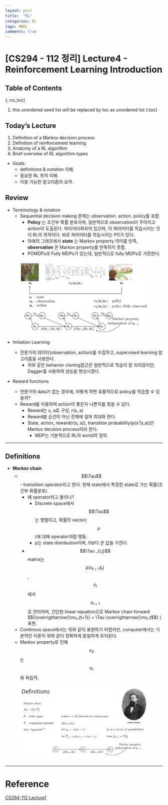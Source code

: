 ```yaml
---
layout: post
title:  "RL"
categories: RL
tags: MBRL
comments: true
---
```


# [CS294 - 112 정리] Lecture4 - Reinforcement Learning Introduction


## Table of Contents
{:.no_toc}
1. this unordered seed list will be replaced by toc as unordered list
{:toc}



## Today’s Lecture

1. Definition of a Markov decision process
2. Definition of reinforcement learning
3. Anatomy of a RL algorithm
4. Brief overview of RL algorithm types

* Goals:
    * definitions & notation 이해.
    * 중요한 RL 목적 이해.
    * 이용 가능한 알고리즘의 요약.



## Review

* Terminology & notation
  * Sequential decision making 문제는 observation. action. policy를 포함.
      * __Policy__ 는 조건부 확률 분포이며, 일반적으로 observation이 주어지고 action이 도출된다. 파라미터화되어 있으며, 이 파라미터를 학습시키는 것이 RL의 목적이다. 바로 파라미터를 학습시키는 PG가 있다.
      * 아래의 그래프에서 __state__ 는 Markov property 의미를 만족, __observation__ 은 Markov property를 만족하지 못함.
      * POMDPs과 Fully MDPs가 있는데, 일반적으로 fully MDPs로 가정한다.


<figure>
  <img alt="An image with a caption" src="/assets/img/CS294/LEC4/1.png" class="lead"   style="width:480px; height:=360px"/>
</figure>



* Imitation Learning
  * 전문가의 데이터(observation, action)를 수집하고, supervised learning 알고리즘을 사용한다.
      * 위와 같은 behavior cloning접근은 일반적으로 학습이 잘 되지않지만, Dagger를 사용하여 성능을 향상시켰다.


* Reward functions
  * 전문가의 data가 없는 경우에, 어떻게 하면 효율적으로 policy를 학습할 수 있을까?
  * Reward를 이용하여 action이 좋은지 나쁜지를 찾을 수 있다.
    * Reward는 s, a로 구성, r(s, a)
    * Reward를 순간이 아닌 전체에 걸쳐 최대화 한다.
    * State, action, reward(r(s, a)), transition probability(p(s’|s,a))은 Markov decision process이라 한다.
        * MDP는 기본적으로 RL의 world의 정의.


--------

## Definitions

* __Markov chain__
  * $$\Tau$$  - trainsition operator라고 한다. 현재 state에서 특정한 state로 가는 확률(조건부 확률분포).
      * 왜 operator라고 불리나?
          * Discrete space에서 $$\Tau$$ 는 행렬이고,  확률의 vector($$\mu$$)에 대해 operator처럼 행동.
          * p는 state distribution이며, 0보다 큰 값을 가진다.
      * $$\Tau _{i,j}$$ matrix는 $$p(s_{t+1} \bar s_t)$$, $$s_t$$에서 $$s_{t+1}$$로 전이하며, 간단한 linear equation으로 Markov chain forward $$(\overrightarrow{\mu_{t+1}} = \Tau  \overrightarrow{\mu_t$$} ) 표현.
  * Continous space에서는 위와 같이 표현하기 어렵지만, computer에서는 기본적인 이론이 위와 같이 정확하게 동일하게 유지된다.
  * Markov property로 인해 $$s_3$$는 $$s_1$$와 독립적.


<figure>
  <img alt="An image with a caption" src="/assets/img/CS294/LEC4/2.png" class="lead"   style="width:480px; height:=360px"/>
</figure>





--------

# Reference
[CS294-112 Lecture1](http://rail.eecs.berkeley.edu/deeprlcourse/static/slides/lec-4.pdf)